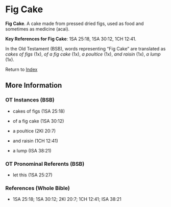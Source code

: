 # Fig Cake
**Fig Cake**. 
A cake made from pressed dried figs, used as food and sometimes as medicine (acai). 


**Key References for Fig Cake**: 
1SA 25:18, 1SA 30:12, 1CH 12:41. 


In the Old Testament (BSB), words representing “Fig Cake” are translated as 
*cakes of figs* (1x), *of a fig cake* (1x), *a poultice* (1x), *and raisin* (1x), *a lump* (1x). 




Return to [Index](00-Index.md)

## More Information

### OT Instances (BSB)

* cakes of figs (1SA 25:18)

* of a fig cake (1SA 30:12)

* a poultice (2KI 20:7)

* and raisin (1CH 12:41)

* a lump (ISA 38:21)



### OT Pronominal Referents (BSB)

* let this (1SA 25:27)



### References (Whole Bible)

* 1SA 25:18; 1SA 30:12; 2KI 20:7; 1CH 12:41; ISA 38:21



